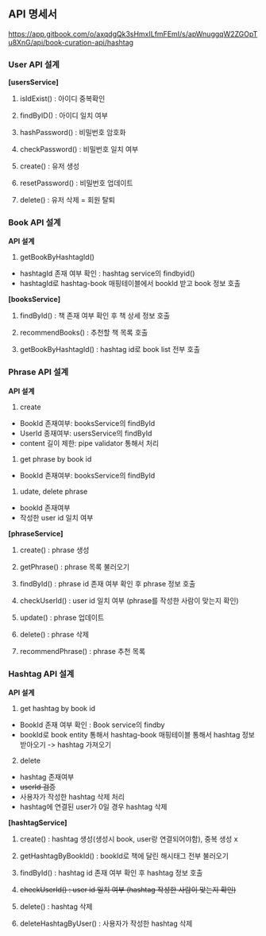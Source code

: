 ## API 명세서

https://app.gitbook.com/o/axqdgQk3sHmxILfmFEmI/s/apWnuggqW2ZGOpTu8XnG/api/book-curation-api/hashtag



### User API 설계

**[usersService]**

1. isIdExist() : 아이디 중복확인

1. findByID() : 아이디 일치 여부

2. hashPassword() : 비밀번호 암호화

3. checkPassword() : 비밀번호 일치 여부


4. create() : 유저 생성

5. resetPassword() : 비밀번호 업데이트

6. delete() : 유저 삭제 = 회원 탈퇴


### Book API 설계

**API 설계**

1. getBookByHashtagId()
  - hashtagId 존재 여부 확인 : hashtag service의 findbyid()
  - hashtagId로 hashtag-book 매핑테이블에서 bookId 받고 book 정보 호출

**[booksService]**

1. findById() : 책 존재 여부 확인 후 책 상세 정보 호출

1. recommendBooks() : 추천할 책 목록 호출

1. getBookByHashtagId() : hashtag id로 book list 전부 호출


### Phrase API 설계

**API 설계**

1. create
  - BookId 존재여부: booksService의 findById
  - UserId 종재여부: usersService의 findById
  - content 길이 제한: pipe validator 통해서 처리

1. get phrase by book id
  - BookId 존재여부: booksService의 findById

1. udate, delete phrase
  - bookId 존재여부
  - 작성한 user id 일치 여부

**[phraseService]**

1. create() : phrase 생성

1. getPhrase() : phrase 목록 불러오기

1. findById() : phrase id 존재 여부 확인 후 phrase 정보 호출

1. checkUserId() : user id 일치 여부 (phrase를 작성한 사람이 맞는지 확인)

1. update() : phrase 업데이트

1. delete() : phrase 삭제

1. recommendPhrase() : phrase 추천 목록



### Hashtag API 설계

**API 설계**

1. get hashtag by book id
  - BookId 존재 여부 확인 : Book service의 findby
  - bookId로 book entity 통해서 hashtag-book 매핑테이블 통해서 hashtag 정보 받아오기 -> hashtag 가져오기

2. delete
  - hashtag 존재여부
  - ~~userId 검증~~
  - 사용자가 작성한 hashtag 삭제 처리
  - hashtag에 연결된 user가 0일 경우 hashtag 삭제

**[hashtagService]**

1. create() : hashtag 생성(생성시 book, user랑 연결되어야함), 중복 생성 x

1. getHashtagByBookId() : bookId로 책에 달린 해시태그 전부 불러오기

1. findById() : hashtag id 존재 여부 확인 후 hashtag 정보 호출

1. ~~checkUserId() : user id 일치 여부 (hashtag 작성한 사람이 맞는지 확인)~~

1. delete() : hashtag 삭제

1. deleteHashtagByUser() : 사용자가 작성한 hashtag 삭제
